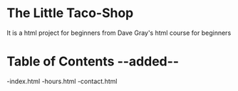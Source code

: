#  The Little Taco-Shop
 It is a html project for beginners from Dave Gray's html course for beginners 
# Table of Contents --added--
 -index.html
 -hours.html
 -contact.html

 
